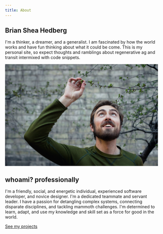 ```yaml
---
title: About
---
```


## Brian Shea Hedberg

I'm a thinker, a dreamer, and a generalist. I am fascinated by how the world works and have fun thinking about what it could be come. This is my personal site, so expect thoughts and ramblings about regenerative ag and transit intermixed with code snippets.

![Brian](./Brian.jpg)

## whoami? professionally

I'm a friendly, social, and energetic individual, experienced software developer, and novice designer. I'm a dedicated teammate and servant leader. I have a passion for detangling complex systems, connecting disparate disciplines, and tackling mammoth challenges. I'm determined to learn, adapt, and use my knowledge and skill set as a force for good in the world.

[See my projects](/projects)


